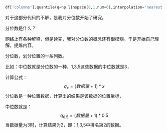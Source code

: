 ```python
df['columns'].quantile(q=np.linspace(0,1,num=6),interpolation='nearest')
```

对于这部分代码的不解，是我对分位数开始了研究。

分位数是什么？

网络上有各种解释，但是读完，我对分位数的概念还有很模糊。于是开始自己理解，提炼内容。

分位数，划分位置的一系列数。

比如：中位数就是分位数的一种，1,3,5这些数据的中位数就是3，



计算公式：
$$
q_x=(数据量+1)*x
$$
分位数是一种位置数据，计算出的结果是该数据的位置坐标，

中位数就是：
$$
q_{0.5}=(数据量+1)*0.5
$$
当数据量为3时，计算结果为2，即：1,3,5中排名第2的数据。